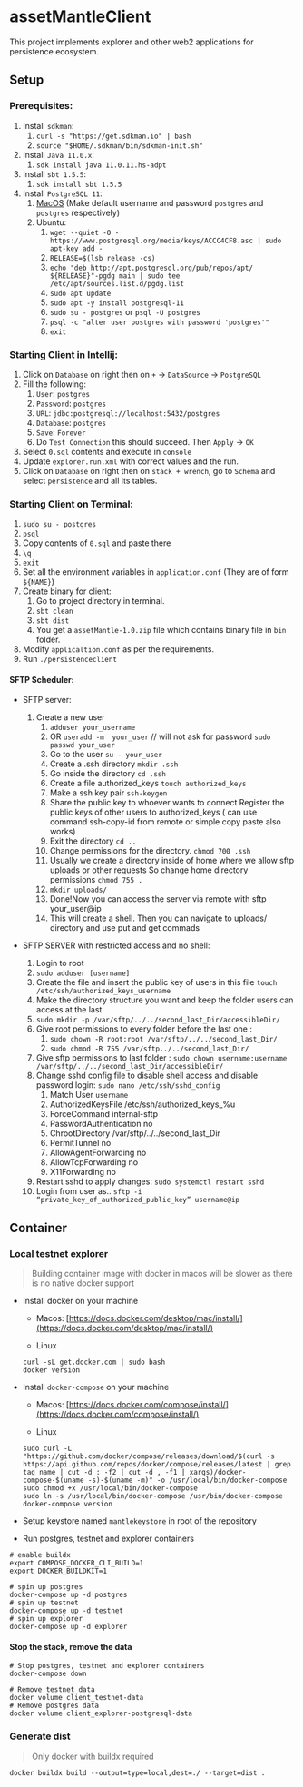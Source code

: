 # assetMantleClient

This project implements explorer and other web2 applications for persistence ecosystem.

## Setup

### Prerequisites:

1. Install `sdkman`:
   1. `curl -s "https://get.sdkman.io" | bash`
   2. `source "$HOME/.sdkman/bin/sdkman-init.sh"`
2. Install `Java 11.0.x`:
   1. `sdk install java 11.0.11.hs-adpt`
3. Install `sbt 1.5.5`:
   1. `sdk install sbt 1.5.5`
4. Install `PostgreSQL 11`:
   1. [MacOS](https://postgresapp.com) (Make default username and password `postgres` and `postgres` respectively)
   2. Ubuntu:
      1. `wget --quiet -O - https://www.postgresql.org/media/keys/ACCC4CF8.asc | sudo apt-key add -`
      2. `RELEASE=$(lsb_release -cs)`
      3. `echo "deb http://apt.postgresql.org/pub/repos/apt/ ${RELEASE}"-pgdg main | sudo tee  /etc/apt/sources.list.d/pgdg.list`
      4. `sudo apt update`
      5. `sudo apt -y install postgresql-11`
      6. `sudo su - postgres` or `psql -U postgres`
      7. `psql -c "alter user postgres with password 'postgres'"`
      8. `exit`

### Starting Client in Intellij:
1. Click on `Database` on right then on `+` -> `DataSource` -> `PostgreSQL`
2. Fill the following:
   1. `User`: `postgres`
   2. `Password`: `postgres`
   3. `URL`: `jdbc:postgresql://localhost:5432/postgres`
   4. `Database`: `postgres`
   5. `Save`: `Forever`
   6. Do `Test Connection` this should succeed. Then `Apply` -> `OK`
3. Select `0.sql` contents and execute in `console`
4. Update `explorer.run.xml` with correct values and the run.
5. Click on `Database` on right then on `stack + wrench`, go to `Schema` and select `persistence` and all its tables.

### Starting Client on Terminal:
1. `sudo su - postgres`
2. `psql`
3. Copy contents of `0.sql` and paste there
4. `\q`
5. `exit`
6. Set all the environment variables in `application.conf` (They are of form `${NAME}`)
7. Create binary for client:
   1. Go to project directory in terminal.
   2. `sbt clean`
   3. `sbt dist`
   4. You get a `assetMantle-1.0.zip` file which contains binary file in `bin` folder.
8. Modify `applicaltion.conf` as per the requirements.
9. Run `./persistenceclient`

#### SFTP Scheduler:

* SFTP server:
   1. Create a new user
      1. `adduser your_username`
      2. OR `useradd -m  your_user` // will not ask for password
         `sudo passwd your_user`
      3. Go to the user
         `su - your_user`
      4. Create a .ssh directory
         `mkdir .ssh`
      5. Go inside the directory
         `cd .ssh`
      6. Create a file authorized_keys
         `touch authorized_keys`
      7. Make a ssh key pair
        `ssh-keygen`
      8. Share the public key to whoever wants to connect
         Register the public keys of other users to authorized_keys ( can use command ssh-copy-id from remote or simple copy paste also works)
      9. Exit the directory
         `cd ..`
      10. Change permissions for the directory.
          `chmod 700 .ssh`
      11. Usually we create a directory inside of home where we allow sftp uploads or other requests
          So change home directory permissions
          `chmod 755 .`
      12. `mkdir uploads/`
      13. Done!Now you can access the server via remote with
          sftp your_user@ip
      14. This will create a shell. Then you can navigate to uploads/ directory and use put and get commads

* SFTP SERVER with restricted access and no shell:
  1. Login to root
  2. `sudo adduser [username]`
  3. Create the file and insert the public key of users in this file
     `touch /etc/ssh/authorized_keys_username`
  4. Make the directory structure you want and keep the folder users can access at the last
  5. `sudo mkdir -p /var/sftp/../../second_last_Dir/accessibleDir/`
  6. Give root permissions to every folder before the last one :
     1. `sudo chown -R root:root /var/sftp/../../second_last_Dir/`
     2. `sudo chmod -R 755 /var/sftp../../second_last_Dir/`
  7. Give sftp permissions to last folder :
     `sudo chown username:username /var/sftp/../../second_last_Dir/accessibleDir/`
  8. Change sshd config file to disable shell access and disable password login:
     `sudo nano /etc/ssh/sshd_config`
     1. Match User `username`
     2. AuthorizedKeysFile  /etc/ssh/authorized_keys_%u
     3. ForceCommand internal-sftp
     4. PasswordAuthentication no
     5. ChrootDirectory /var/sftp/../../second_last_Dir
     6. PermitTunnel no
     7. AllowAgentForwarding no
     8. AllowTcpForwarding no
     9. X11Forwarding no
  9. Restart sshd to apply changes: `sudo systemctl restart sshd`
  10. Login from user as..
      `sftp -i “private_key_of_authorized_public_key” username@ip`

## Container

### Local testnet explorer

> Building container image with docker in macos will be slower as there is no native docker support

* Install docker on your machine

  * Macos: [https://docs.docker.com/desktop/mac/install/](https://docs.docker.com/desktop/mac/install/)

  * Linux

  ```shell
  curl -sL get.docker.com | sudo bash
  docker version
  ```

* Install `docker-compose` on your machine

  * Macos: [https://docs.docker.com/compose/install/](https://docs.docker.com/compose/install/)

  * Linux

  ```shell
  sudo curl -L "https://github.com/docker/compose/releases/download/$(curl -s https://api.github.com/repos/docker/compose/releases/latest | grep tag_name | cut -d : -f2 | cut -d , -f1 | xargs)/docker-compose-$(uname -s)-$(uname -m)" -o /usr/local/bin/docker-compose
  sudo chmod +x /usr/local/bin/docker-compose
  sudo ln -s /usr/local/bin/docker-compose /usr/bin/docker-compose
  docker-compose version
  ```

* Setup keystore named `mantlekeystore` in root of the repository

* Run postgres, testnet and explorer containers

```shell
# enable buildx
export COMPOSE_DOCKER_CLI_BUILD=1
export DOCKER_BUILDKIT=1

# spin up postgres
docker-compose up -d postgres
# spin up testnet
docker-compose up -d testnet
# spin up explorer
docker-compose up -d explorer
```

#### Stop the stack, remove the data

```shell
# Stop postgres, testnet and explorer containers
docker-compose down

# Remove testnet data
docker volume client_testnet-data
# Remove postgres data
docker volume client_explorer-postgresql-data
```

### Generate dist

> Only docker with buildx required

```shell
docker buildx build --output=type=local,dest=./ --target=dist .
```
